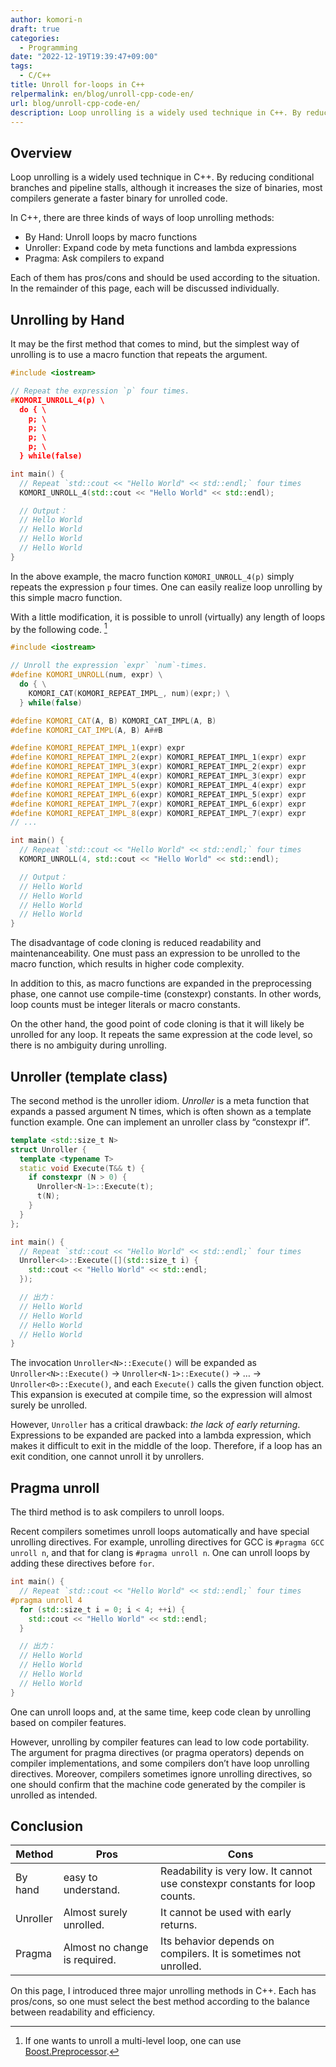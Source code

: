 ```yaml
---
author: komori-n
draft: true
categories:
  - Programming
date: "2022-12-19T19:39:47+09:00"
tags:
  - C/C++
title: Unroll for-loops in C++
relpermalink: en/blog/unroll-cpp-code-en/
url: blog/unroll-cpp-code-en/
description: Loop unrolling is a widely used technique in C++. By reducing conditional branches and pipeline stalls, although it increases the size of binaries, most compilers generate a faster binary for unrolled code. In this page, I will explain how to unroll your code.
---
```


## Overview

Loop unrolling is a widely used technique in C++. By reducing conditional branches and pipeline stalls, although it increases the size of binaries, most compilers generate a faster binary for unrolled code.

In C++, there are three kinds of ways of loop unrolling methods:

- By Hand: Unroll loops by macro functions
- Unroller: Expand code by meta functions and lambda expressions
- Pragma: Ask compilers to expand

Each of them has pros/cons and should be used according to the situation. In the remainder of this page, each will be discussed individually.

## Unrolling by Hand

It may be the first method that comes to mind, but the simplest way of unrolling is to use a macro function that repeats the argument.

```cpp
#include <iostream>

// Repeat the expression `p` four times.
#KOMORI_UNROLL_4(p) \
  do { \
    p; \
    p; \
    p; \
    p; \
  } while(false)

int main() {
  // Repeat `std::cout << "Hello World" << std::endl;` four times
  KOMORI_UNROLL_4(std::cout << "Hello World" << std::endl);

  // Output：
  // Hello World
  // Hello World
  // Hello World
  // Hello World
}
```

In the above example, the macro function `KOMORI_UNROLL_4(p)` simply repeats the expression `p` four times. One can easily realize loop unrolling by this simple macro function.

With a little modification, it is possible to unroll (virtually) any length of loops by the following code. [^1]

[^1]: If one wants to unroll a multi-level loop, one can use [Boost.Preprocessor](https://www.boost.org/doc/libs/1_80_0/libs/preprocessor/doc/index.html).

```cpp
#include <iostream>

// Unroll the expression `expr` `num`-times.
#define KOMORI_UNROLL(num, expr) \
  do { \
    KOMORI_CAT(KOMORI_REPEAT_IMPL_, num)(expr;) \
  } while(false)

#define KOMORI_CAT(A, B) KOMORI_CAT_IMPL(A, B)
#define KOMORI_CAT_IMPL(A, B) A##B

#define KOMORI_REPEAT_IMPL_1(expr) expr
#define KOMORI_REPEAT_IMPL_2(expr) KOMORI_REPEAT_IMPL_1(expr) expr
#define KOMORI_REPEAT_IMPL_3(expr) KOMORI_REPEAT_IMPL_2(expr) expr
#define KOMORI_REPEAT_IMPL_4(expr) KOMORI_REPEAT_IMPL_3(expr) expr
#define KOMORI_REPEAT_IMPL_5(expr) KOMORI_REPEAT_IMPL_4(expr) expr
#define KOMORI_REPEAT_IMPL_6(expr) KOMORI_REPEAT_IMPL_5(expr) expr
#define KOMORI_REPEAT_IMPL_7(expr) KOMORI_REPEAT_IMPL_6(expr) expr
#define KOMORI_REPEAT_IMPL_8(expr) KOMORI_REPEAT_IMPL_7(expr) expr
// ...

int main() {
  // Repeat `std::cout << "Hello World" << std::endl;` four times
  KOMORI_UNROLL(4, std::cout << "Hello World" << std::endl);

  // Output：
  // Hello World
  // Hello World
  // Hello World
  // Hello World
}
```

The disadvantage of code cloning is reduced readability and maintenanceability. One must pass an expression to be unrolled to the macro function, which results in higher code complexity.

In addition to this, as macro functions are expanded in the preprocessing phase, one cannot use compile-time (constexpr) constants. In other words, loop counts must be integer literals or macro constants.

On the other hand, the good point of code cloning is that it will likely be unrolled for any loop. It repeats the same expression at the code level, so there is no ambiguity during unrolling.

## Unroller (template class)

The second method is the unroller idiom. _Unroller_ is a meta function that expands a passed argument N times, which is often shown as a template function example. One can implement an unroller class by “constexpr if”.

```cpp
template <std::size_t N>
struct Unroller {
  template <typename T>
  static void Execute(T&& t) {
    if constexpr (N > 0) {
      Unroller<N-1>::Execute(t);
      t(N);
    }
  }
};

int main() {
  // Repeat `std::cout << "Hello World" << std::endl;` four times
  Unroller<4>::Execute([](std::size_t i) {
    std::cout << "Hello World" << std::endl;
  });

  // 出力：
  // Hello World
  // Hello World
  // Hello World
  // Hello World
}
```

The invocation `Unroller<N>::Execute()` will be expanded as `Unroller<N>::Execute()` -&gt; `Unroller<N-1>::Execute()` -&gt; … -&gt; `Unroller<0>::Execute()`, and each `Execute()` calls the given function object. This expansion is executed at compile time, so the expression will almost surely be unrolled.

However, `Unroller` has a critical drawback: _the lack of early returning_. Expressions to be expanded are packed into a lambda expression, which makes it difficult to exit in the middle of the loop. Therefore, if a loop has an exit condition, one cannot unroll it by unrollers.

## Pragma unroll

The third method is to ask compilers to unroll loops.

Recent compilers sometimes unroll loops automatically and have special unrolling directives. For example, unrolling directives for GCC is `#pragma GCC unroll n`, and that for clang is `#pragma unroll n`. One can unroll loops by adding these directives before `for`.

```cpp
int main() {
  // Repeat `std::cout << "Hello World" << std::endl;` four times
#pragma unroll 4
  for (std::size_t i = 0; i < 4; ++i) {
    std::cout << "Hello World" << std::endl;
  }

  // 出力：
  // Hello World
  // Hello World
  // Hello World
  // Hello World
}
```

One can unroll loops and, at the same time, keep code clean by unrolling based on compiler features.

However, unrolling by compiler features can lead to low code portability. The argument for pragma directives (or pragma operators) depends on compiler implementations, and some compilers don’t have loop unrolling directives. Moreover, compilers sometimes ignore unrolling directives, so one should confirm that the machine code generated by the compiler is unrolled as intended.

## Conclusion

| Method   | Pros                          | Cons                                                                        |
| -------- | ----------------------------- | --------------------------------------------------------------------------- |
| By hand  | easy to understand.           | Readability is very low. It cannot use constexpr constants for loop counts. |
| Unroller | Almost surely unrolled.       | It cannot be used with early returns.                                       |
| Pragma   | Almost no change is required. | Its behavior depends on compilers. It is sometimes not unrolled.            |

On this page, I introduced three major unrolling methods in C++. Each has pros/cons, so one must select the best method according to the balance between readability and efficiency.

